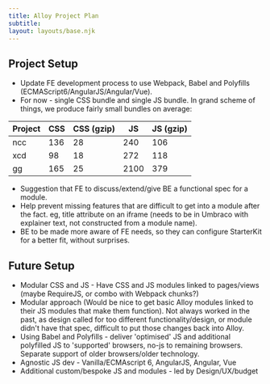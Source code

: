 ```yaml
---
title: Alloy Project Plan
subtitle: 
layout: layouts/base.njk
---
```


## Project Setup

- Update FE development process to use Webpack, Babel and Polyfills (ECMAScript6/AngularJS/Angular/Vue).
- For now - single CSS bundle and single JS bundle. In grand scheme of things, we produce fairly small bundles on average:

|Project  |CSS      |CSS (gzip) |JS       |JS (gzip) |
|---------|---------|-----------|---------|----------|
|ncc      | 136     | 28        | 240     | 106      |
|xcd      | 98      | 18        | 272     | 118      |
|gg       | 165     | 25        | 2100    | 379      |

- Suggestion that FE to discuss/extend/give BE a functional spec for a module.
- Help prevent missing features that are difficult to get into a module after the fact. eg, title attribute on an iframe (needs to be in Umbraco with explainer text, not constructed from a module name).
- BE to be made more aware of FE needs, so they can configure StarterKit for a better fit, without surprises.

## Future Setup

- Modular CSS and JS - Have CSS and JS modules linked to pages/views (maybe RequireJS, or combo with Webpack chunks?)
- Modular approach (Would be nice to get basic Alloy modules linked to their JS modules that make them function). Not always worked in the past, as design called for too different functionality/design, or module didn't have that spec, difficult to put those changes back into Alloy.
- Using Babel and Polyfills - deliver 'optimised' JS and additional polyfilled JS to 'supported' browsers, no-js to remaining browsers. Separate support of older browsers/older technology.
- Agnostic JS dev - Vanilla/ECMAscript 6, AngularJS, Angular, Vue
- Additional custom/bespoke JS and modules - led by Design/UX/budget
